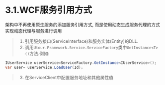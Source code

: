 # 3.1.WCF服务引用方式
架构中不再使用原生服务的添加服务引用方式, 而是使用动态生成服务代理的方式实现动态代理与服务进行调用
>1. 引用服务接口(ServiceInterface)和服务实体(Entity)的DLL.
>2. 调用```Utour.Framework.Service.ServiceFactory```类中```GetInstance<T>()```方法.例如:
   ``` C# 
   IUserService userService=ServiceFactory.GetInstance<IUserService>();
   var user= userService.LoadUser(Id);
   ```
 
>3. 在ServiceClient中配置服务地址和其他属性值